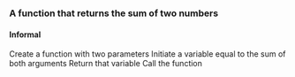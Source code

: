 ### A function that returns the sum of two numbers

#### Informal
Create a function with two parameters
Initiate a variable equal to the sum of both arguments
Return that variable
Call the function
